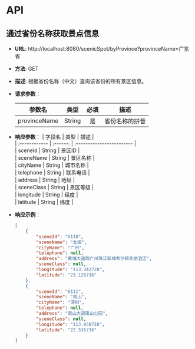 # API 

## 通过省份名称获取景点信息
- **URL**: http://localhost:8080/scenicSpot/byProvince?provinceName=广东省
- **方法**: GET
- **描述**: 根据省份名称（中文）查询该省份的所有景区信息。
- **请求参数**：

    | 参数名       | 类型   | 必填 | 描述            |
    | :------------: | :------: | :----: | :---------------: |
    | provinceName | String | 是   | 省份名称的拼音 |
- **响应参数**：
    | 字段名       | 类型   | 描述                     |  
    | :------------ | :------: | :------------------------ |  
    | sceneId      | String | 景区ID                   |  
    | sceneName    | String | 景区名称                 |  
    | cityName     | String | 城市名称                 |  
    | telephone    | String | 联系电话                 |  
    | address      | String | 地址                     |  
    | sceneClass   | String | 景区等级                 |  
    | longitude    | String | 经度                     |  
    | latitude     | String | 纬度                     |
- **响应示例**：
    ```json
    [
        {
            "sceneId": "6110",
            "sceneName": "北阁",
            "cityName": "广州",
            "telephone": null,
            "address": "黄埔大道西广州珠江新城希尔顿欢朋酒店",
            "sceneClass": null,
            "longitude": "113.342728",
            "latitude": "23.126736"
        },
        {
            "sceneId": "6111",
            "sceneName": "南山",
            "cityName": "深圳",
            "telephone": null,
            "address": "南山大道南山公园",
            "sceneClass": null,
            "longitude": "113.938728",
            "latitude": "22.536736"
        }
    ]
    ```